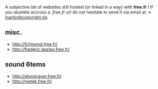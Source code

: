 A subjective list of websites still hosted (or linked in a way) with **free.fr** ! If you stumble accross a *.free.fr* url do not hesitate to send it via email at → martin@copyright.rip

## misc.
* http://fclmprod.free.fr/
* http://frederic.bezies.free.fr/

## sound 6tems
* http://shockraver.free.fr/
* http://metek.free.fr/
